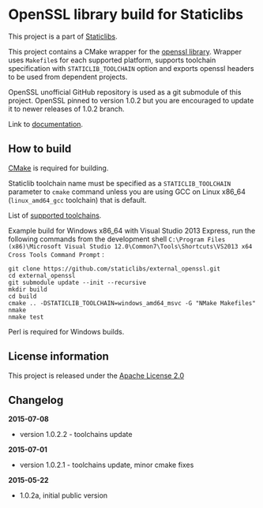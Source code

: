 OpenSSL library build for Staticlibs
====================================

This project is a part of [Staticlibs](http://staticlibs.net/).

This project contains a CMake wrapper for the [openssl library](https://github.com/openssl/openssl). 
Wrapper uses `Makefile`s for each supported platform, supports toolchain specification
with `STATICLIB_TOOLCHAIN` option and exports openssl headers to be used from dependent projects.

OpenSSL unofficial GitHub repository is used as a git submodule of this project.
OpenSSL pinned to version 1.0.2 but you are encouraged to update it to newer releases of 1.0.2 branch.

Link to [documentation](https://www.openssl.org/docs/).

How to build
------------

[CMake](http://cmake.org/) is required for building.

Staticlib toolchain name must be specified as a `STATICLIB_TOOLCHAIN` parameter to `cmake` command
unless you are using GCC on Linux x86_64 (`linux_amd64_gcc` toolchain) that is default.

List of [supported toolchains](https://github.com/staticlibs/cmake/tree/master/toolchains).

Example build for Windows x86_64 with Visual Studio 2013 Express, run the following commands 
from the development shell `C:\Program Files (x86)\Microsoft Visual Studio 12.0\Common7\Tools\Shortcuts\VS2013 x64 Cross Tools Command Prompt` :

    git clone https://github.com/staticlibs/external_openssl.git
    cd external_openssl
    git submodule update --init --recursive
    mkdir build
    cd build
    cmake .. -DSTATICLIB_TOOLCHAIN=windows_amd64_msvc -G "NMake Makefiles"
    nmake
    nmake test

Perl is required for Windows builds.

License information
-------------------

This project is released under the [Apache License 2.0](http://www.apache.org/licenses/LICENSE-2.0)

Changelog
---------

**2015-07-08**

 * version 1.0.2.2 - toolchains update

**2015-07-01**

 * version 1.0.2.1 - toolchains update, minor cmake fixes

**2015-05-22**

 * 1.0.2a, initial public version
